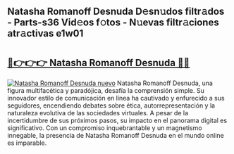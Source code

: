 ## Natasha Romanoff Desnuda D𝚎sn𝚞dos filtr𝚊dos - Parts-s36 Vid𝚎os f𝚘tos - N𝚞evas filtr𝚊ciones atr𝚊ctivas e1w01

# <h2><a href="http://mb1jno.tromn.icu/?c=Natasha+Romanoff+Desnuda">🔗👉👉👉 Natasha Romanoff Desnuda 🔗🔗</a></h2>

[![Natasha Romanoff Desnuda nuevo](https://i.imgur.com/pEAQMta.gif)](http://mb1jno.tromn.icu/?c=Natasha+Romanoff+Desnuda)
Natasha Romanoff Desnuda, una figura multifacética y paradójica, desafía la comprensión simple. Su innovador estilo de comunicación en línea ha cautivado y enfurecido a sus seguidores, encendiendo debates sobre ética, autorrepresentación y la naturaleza evolutiva de las sociedades virtuales. A pesar de la incertidumbre de sus próximos pasos, su impacto en el panorama digital es significativo. Con un compromiso inquebrantable y un magnetismo innegable, la presencia de Natasha Romanoff Desnuda en el mundo online es imparable.

